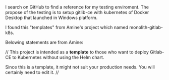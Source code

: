 # 
I search on GitHub to find a reference for my testing enviroment. The propose of the testing is to setup gitlib-ce with kubernetes of Docker Desktop that launched in Windows platform.

I found this "templates" from Amine's project which named monolith-gitlab-k8s.

Belowing statements are from Amine:

//
This project is intended as a **template** to those who want to deploy Gitlab-CE to Kubernetes without using the Helm chart. 

Since this is a template, it might not suit your production needs. You will certainly need to edit it.
//




 
